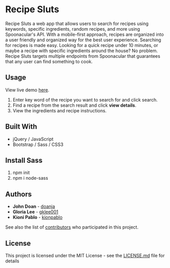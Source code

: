 # Recipe Sluts

Recipe Sluts a web app that allows users to search for recipes using keywords, specific ingredients, random recipes, and more using Spoonacular's API. With a mobile-first approach, recipes are organized into a user friendly and organized way for the best user experience. Searching for recipes is made easy. Looking for a quick recipe under 10 minutes, or maybe a recipe with specific ingredients around the house? No problem. Recipe Sluts targets multiple endpoints from Spoonacular that guarantees that any user can find something to cook.

## Usage

View live demo [here](https://doanja.github.io/Recipe-Sluts/).

1. Enter key word of the recipe you want to search for and click search.
2. Find a recipe from the search result and click **view details**.
3. View the ingredients and recipe instructions.

## Built With

- jQuery / JavaScript
- Bootstrap / Sass / CSS3

## Install Sass

1. npm init
2. npm i node-sass

## Authors

- **John Doan** - [doanja](https://github.com/doanja)
- **Gloria Lee** - [gklee001](https://github.com/gklee001)
- **Kioni Pablo** - [kionpablo](https://github.com/kionipablo)

See also the list of [contributors](https://github.com/doanja/Recipe-Sluts/graphs/contributors) who participated in this project.

## License

This project is licensed under the MIT License - see the [LICENSE.md](https://github.com/doanja/Recipe-Sluts/blob/master/LICENSE) file for details
